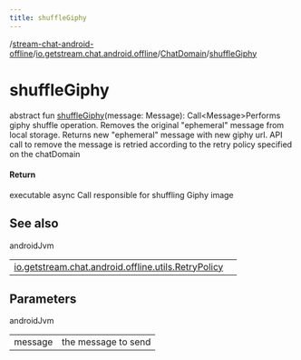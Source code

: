 ```yaml
---
title: shuffleGiphy
---
```

/[stream-chat-android-offline](../../index.md)/[io.getstream.chat.android.offline](../index.md)/[ChatDomain](index.md)/[shuffleGiphy](shuffleGiphy.md)  
  
  
  
# shuffleGiphy  
abstract fun [shuffleGiphy](shuffleGiphy.md)(message: Message): Call&lt;Message&gt;Performs giphy shuffle operation. Removes the original "ephemeral" message from local storage. Returns new "ephemeral" message with new giphy url. API call to remove the message is retried according to the retry policy specified on the chatDomain  
  
#### Return  
executable async Call responsible for shuffling Giphy image  
  
## See also  
  
androidJvm  
  
| | |
|---|---|
| <a name="io.getstream.chat.android.offline/ChatDomain/shuffleGiphy/#io.getstream.chat.android.client.models.Message/PointingToDeclaration/"></a>[io.getstream.chat.android.offline.utils.RetryPolicy](../../io.getstream.chat.android.offline.utils/RetryPolicy/index.md)| <a name="io.getstream.chat.android.offline/ChatDomain/shuffleGiphy/#io.getstream.chat.android.client.models.Message/PointingToDeclaration/"></a>|
  
  
  
## Parameters  
  
androidJvm  
  
| | |
|---|---|
| <a name="io.getstream.chat.android.offline/ChatDomain/shuffleGiphy/#io.getstream.chat.android.client.models.Message/PointingToDeclaration/"></a>message| <a name="io.getstream.chat.android.offline/ChatDomain/shuffleGiphy/#io.getstream.chat.android.client.models.Message/PointingToDeclaration/"></a>the message to send|
  

